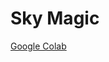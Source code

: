 # Sky Magic

 [Google Colab](<https://colab.research.google.com/drive/1-BqXD3EzDY6PHRdwb3cWayk2KictbFaz?usp=sharing>) 

